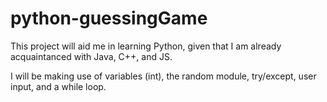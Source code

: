 # python-guessingGame

This project will aid me in learning Python, given that I am already acquaintanced with Java, C++, and JS.

I will be making use of variables (int), the random module, try/except, user input, and a while loop.
